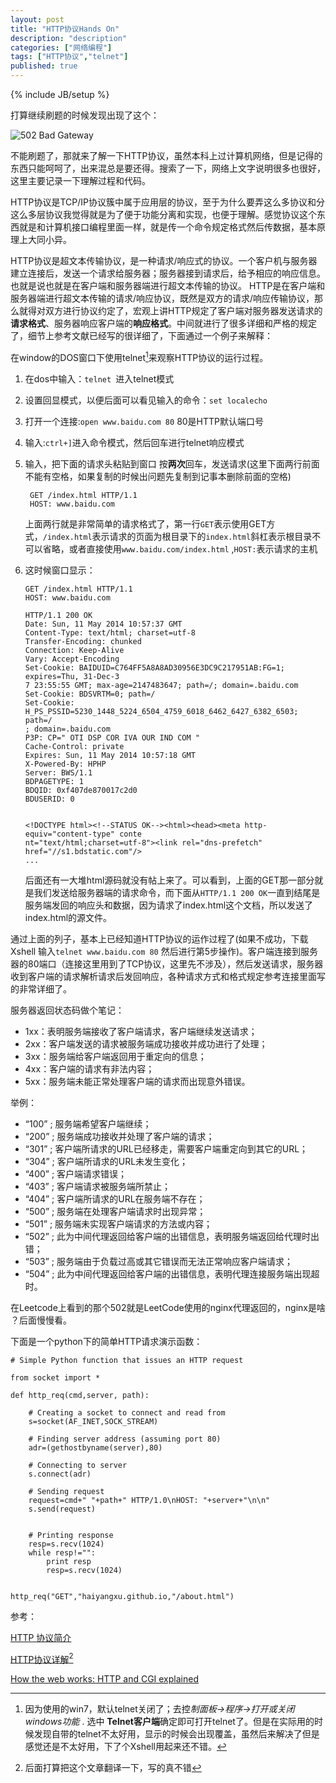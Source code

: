 ```yaml
---
layout: post
title: "HTTP协议Hands On"
description: "description"
categories: ["网络编程"]
tags: ["HTTP协议","telnet"]
published: true
---
```

{% include JB/setup %} 

打算继续刷题的时候发现出现了这个：

![502 Bad Gateway][1]

不能刷题了，那就来了解一下HTTP协议，虽然本科上过计算机网络，但是记得的东西只能呵呵了，出来混总是要还得。搜索了一下，网络上文字说明很多也很好，这里主要记录一下理解过程和代码。

HTTP协议是TCP/IP协议簇中属于应用层的协议，至于为什么要弄这么多协议和分这么多层协议我觉得就是为了便于功能分离和实现，也便于理解。感觉协议这个东西就是和计算机接口编程里面一样，就是传一个命令规定格式然后传数据，基本原理上大同小异。

HTTP协议是超文本传输协议，是一种请求/响应式的协议。一个客户机与服务器建立连接后，发送一个请求给服务器；服务器接到请求后，给予相应的响应信息。也就是说也就是在客户端和服务器端进行超文本传输的协议。
HTTP是在客户端和服务器端进行超文本传输的请求/响应协议，既然是双方的请求/响应传输协议，那么就得对双方进行协议约定了，宏观上讲HTTP规定了客户端对服务器发送请求的**请求格式**、服务器响应客户端的**响应格式**。中间就进行了很多详细和严格的规定了，细节上参考文献已经写的很详细了，下面通过一个例子来解释：

在window的DOS窗口下使用telnet[^1]来观察HTTP协议的运行过程。

 1. 在dos中输入：`telnet `进入telnet模式
 2. 设置回显模式，以便后面可以看见输入的命令：`set localecho ` 
 3. 打开一个连接:`open www.baidu.com 80` 80是HTTP默认端口号
 4. 输入:`ctrl+]`进入命令模式，然后回车进行telnet响应模式
 5. 输入，把下面的请求头粘贴到窗口 按**两次**回车，发送请求(这里下面两行前面不能有空格，如果复制的时候出问题先复制到记事本删除前面的空格)

         GET /index.html HTTP/1.1
         HOST: www.baidu.com
         
    上面两行就是非常简单的请求格式了，第一行`GET`表示使用GET方式，`/index.html`表示请求的页面为根目录下的`index.html`斜杠表示根目录不可以省略，或者直接使用`www.baidu.com/index.html` ,`HOST:`表示请求的主机
    
 6. 这时候窗口显示：
 
        GET /index.html HTTP/1.1
        HOST: www.baidu.com
        
        HTTP/1.1 200 OK
        Date: Sun, 11 May 2014 10:57:37 GMT
        Content-Type: text/html; charset=utf-8
        Transfer-Encoding: chunked
        Connection: Keep-Alive
        Vary: Accept-Encoding
        Set-Cookie: BAIDUID=C764FF5A8A8AD30956E3DC9C217951AB:FG=1; expires=Thu, 31-Dec-3
        7 23:55:55 GMT; max-age=2147483647; path=/; domain=.baidu.com
        Set-Cookie: BDSVRTM=0; path=/
        Set-Cookie: H_PS_PSSID=5230_1448_5224_6504_4759_6018_6462_6427_6382_6503; path=/
        ; domain=.baidu.com
        P3P: CP=" OTI DSP COR IVA OUR IND COM "
        Cache-Control: private
        Expires: Sun, 11 May 2014 10:57:18 GMT
        X-Powered-By: HPHP
        Server: BWS/1.1
        BDPAGETYPE: 1
        BDQID: 0xf407de870017c2d0
        BDUSERID: 0
        
        
        <!DOCTYPE html><!--STATUS OK--><html><head><meta http-equiv="content-type" conte
        nt="text/html;charset=utf-8"><link rel="dns-prefetch" href="//s1.bdstatic.com"/>
        ...


    后面还有一大堆html源码就没有帖上来了。可以看到，上面的GET那一部分就是我们发送给服务器端的请求命令，而下面从`HTTP/1.1 200 OK`一直到结尾是服务端发回的响应头和数据，因为请求了index.html这个文档，所以发送了index.html的源文件。
    
通过上面的列子，基本上已经知道HTTP协议的运作过程了(如果不成功，下载Xshell 输入`telnet www.baidu.com 80` 然后进行第5步操作)。客户端连接到服务器的80端口（连接这里用到了TCP协议，这里先不涉及），然后发送请求，服务器收到客户端的请求解析请求后发回响应，各种请求方式和格式规定参考连接里面写的非常详细了。

服务器返回状态码做个笔记：

 - 1xx：表明服务端接收了客户端请求，客户端继续发送请求；
 - 2xx：客户端发送的请求被服务端成功接收并成功进行了处理；  
 - 3xx：服务端给客户端返回用于重定向的信息；   
 - 4xx：客户端的请求有非法内容； 
 - 5xx：服务端未能正常处理客户端的请求而出现意外错误。

 
举例：

 -  “100”  ; 服务端希望客户端继续； 
 -  “200”  ; 服务端成功接收并处理了客户端的请求；
 -  “301”  ; 客户端所请求的URL已经移走，需要客户端重定向到其它的URL； 
 -  “304”  ; 客户端所请求的URL未发生变化； 
 -  “400”  ; 客户端请求错误； 
 -  “403”  ; 客户端请求被服务端所禁止； 
 -  “404”  ; 客户端所请求的URL在服务端不存在； 
 -  “500”  ; 服务端在处理客户端请求时出现异常； 
 -  “501”  ; 服务端未实现客户端请求的方法或内容； 
 -  “502”  ; 此为中间代理返回给客户端的出错信息，表明服务端返回给代理时出错； 
 -  “503”  ; 服务端由于负载过高或其它错误而无法正常响应客户端请求；
 -  “504”  ; 此为中间代理返回给客户端的出错信息，表明代理连接服务端出现超时。

在Leetcode上看到的那个502就是LeetCode使用的nginx代理返回的，nginx是啥 ？后面慢慢看。

下面是一个python下的简单HTTP请求演示函数：

    # Simple Python function that issues an HTTP request
    
    from socket import *
    
    def http_req(cmd,server, path):
    
        # Creating a socket to connect and read from
        s=socket(AF_INET,SOCK_STREAM)
    
        # Finding server address (assuming port 80)
        adr=(gethostbyname(server),80)
    
        # Connecting to server
        s.connect(adr)
    
        # Sending request
        request=cmd+" "+path+" HTTP/1.0\nHOST: "+server+"\n\n"
        s.send(request)
        
    
        # Printing response
        resp=s.recv(1024)
        while resp!="":
            print resp
            resp=s.recv(1024)
    
    
    http_req("GET","haiyangxu.github.io,"/about.html")



参考：

[HTTP 协议简介][2]  

[HTTP协议详解][3][^2]

[How the web works: HTTP and CGI explained][4]

  
  


  [^1]: 因为使用的win7，默认telnet关闭了；去控*制面板->程序->打开或关闭windows功能*  . 选中 **Telnet客户端**确定即可打开telnet了。但是在实际用的时候发现自带的telnet不太好用，显示的时候会出现覆盖，虽然后来解决了但是感觉还是不太好用，下了个Xshell用起来还不错。

[^2]: 后面打算把这个文章翻译一下，写的真不错


  [1]: https://lh3.googleusercontent.com/-zcH1HAcU2wY/U282k-g8NmI/AAAAAAAAAtA/unhHB9jH3_o/s500/~$2%5D%25CCD%5DUO%2828O%7BKR_IXH7.jpg "~$2]%CCD]UO&#40;28O{KR_IXH7.jpg"
  [2]: http://zsxxsz.iteye.com/blog/568250
  [3]: http://blog.csdn.net/gueter/article/details/1524447
  [4]: http://www.garshol.priv.no/download/text/http-tut.html